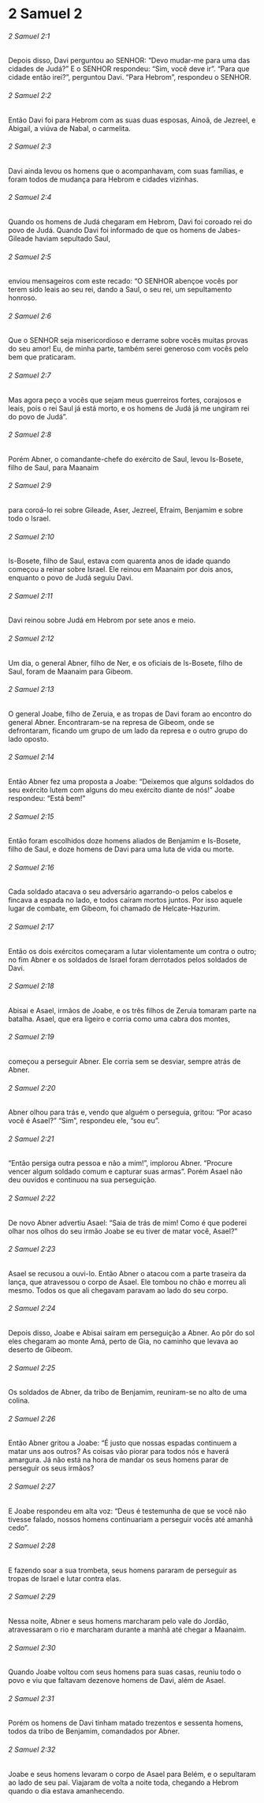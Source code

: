 # 2 Samuel 2

###### 2 Samuel 2:1

Depois disso, Davi perguntou ao SENHOR: “Devo mudar-me para uma das cidades de Judá?” E o SENHOR respondeu: “Sim, você deve ir”. “Para que cidade então irei?”, perguntou Davi. “Para Hebrom”, respondeu o SENHOR.

###### 2 Samuel 2:2

Então Davi foi para Hebrom com as suas duas esposas, Ainoã, de Jezreel, e Abigail, a viúva de Nabal, o carmelita.

###### 2 Samuel 2:3

Davi ainda levou os homens que o acompanhavam, com suas famílias, e foram todos de mudança para Hebrom e cidades vizinhas.

###### 2 Samuel 2:4

Quando os homens de Judá chegaram em Hebrom, Davi foi coroado rei do povo de Judá. Quando Davi foi informado de que os homens de Jabes-Gileade haviam sepultado Saul,

###### 2 Samuel 2:5

enviou mensageiros com este recado: “O SENHOR abençoe vocês por terem sido leais ao seu rei, dando a Saul, o seu rei, um sepultamento honroso.

###### 2 Samuel 2:6

Que o SENHOR seja misericordioso e derrame sobre vocês muitas provas do seu amor! Eu, de minha parte, também serei generoso com vocês pelo bem que praticaram.

###### 2 Samuel 2:7

Mas agora peço a vocês que sejam meus guerreiros fortes, corajosos e leais, pois o rei Saul já está morto, e os homens de Judá já me ungiram rei do povo de Judá”.

###### 2 Samuel 2:8

Porém Abner, o comandante-chefe do exército de Saul, levou Is-Bosete, filho de Saul, para Maanaim

###### 2 Samuel 2:9

para coroá-lo rei sobre Gileade, Aser, Jezreel, Efraim, Benjamim e sobre todo o Israel.

###### 2 Samuel 2:10

Is-Bosete, filho de Saul, estava com quarenta anos de idade quando começou a reinar sobre Israel. Ele reinou em Maanaim por dois anos, enquanto o povo de Judá seguiu Davi.

###### 2 Samuel 2:11

Davi reinou sobre Judá em Hebrom por sete anos e meio.

###### 2 Samuel 2:12

Um dia, o general Abner, filho de Ner, e os oficiais de Is-Bosete, filho de Saul, foram de Maanaim para Gibeom.

###### 2 Samuel 2:13

O general Joabe, filho de Zeruia, e as tropas de Davi foram ao encontro do general Abner. Encontraram-se na represa de Gibeom, onde se defrontaram, ficando um grupo de um lado da represa e o outro grupo do lado oposto.

###### 2 Samuel 2:14

Então Abner fez uma proposta a Joabe: “Deixemos que alguns soldados do seu exército lutem com alguns do meu exército diante de nós!” Joabe respondeu: “Está bem!”

###### 2 Samuel 2:15

Então foram escolhidos doze homens aliados de Benjamim e Is-Bosete, filho de Saul, e doze homens de Davi para uma luta de vida ou morte.

###### 2 Samuel 2:16

Cada soldado atacava o seu adversário agarrando-o pelos cabelos e fincava a espada no lado, e todos caíram mortos juntos. Por isso aquele lugar de combate, em Gibeom, foi chamado de Helcate-Hazurim.

###### 2 Samuel 2:17

Então os dois exércitos começaram a lutar violentamente um contra o outro; no fim Abner e os soldados de Israel foram derrotados pelos soldados de Davi.

###### 2 Samuel 2:18

Abisai e Asael, irmãos de Joabe, e os três filhos de Zeruia tomaram parte na batalha. Asael, que era ligeiro e corria como uma cabra dos montes,

###### 2 Samuel 2:19

começou a perseguir Abner. Ele corria sem se desviar, sempre atrás de Abner.

###### 2 Samuel 2:20

Abner olhou para trás e, vendo que alguém o perseguia, gritou: “Por acaso você é Asael?” “Sim”, respondeu ele, “sou eu”.

###### 2 Samuel 2:21

“Então persiga outra pessoa e não a mim!”, implorou Abner. “Procure vencer algum soldado comum e capturar suas armas”. Porém Asael não deu ouvidos e continuou na sua perseguição.

###### 2 Samuel 2:22

De novo Abner advertiu Asael: “Saia de trás de mim! Como é que poderei olhar nos olhos do seu irmão Joabe se eu tiver de matar você, Asael?”

###### 2 Samuel 2:23

Asael se recusou a ouvi-lo. Então Abner o atacou com a parte traseira da lança, que atravessou o corpo de Asael. Ele tombou no chão e morreu ali mesmo. Todos os que ali chegavam paravam ao lado do seu corpo.

###### 2 Samuel 2:24

Depois disso, Joabe e Abisai saíram em perseguição a Abner. Ao pôr do sol eles chegaram ao monte Amá, perto de Gia, no caminho que levava ao deserto de Gibeom.

###### 2 Samuel 2:25

Os soldados de Abner, da tribo de Benjamim, reuniram-se no alto de uma colina.

###### 2 Samuel 2:26

Então Abner gritou a Joabe: “É justo que nossas espadas continuem a matar uns aos outros? As coisas vão piorar para todos nós e haverá amargura. Já não está na hora de mandar os seus homens parar de perseguir os seus irmãos?

###### 2 Samuel 2:27

E Joabe respondeu em alta voz: “Deus é testemunha de que se você não tivesse falado, nossos homens continuariam a perseguir vocês até amanhã cedo”.

###### 2 Samuel 2:28

E fazendo soar a sua trombeta, seus homens pararam de perseguir as tropas de Israel e lutar contra elas.

###### 2 Samuel 2:29

Nessa noite, Abner e seus homens marcharam pelo vale do Jordão, atravessaram o rio e marcharam durante a manhã até chegar a Maanaim.

###### 2 Samuel 2:30

Quando Joabe voltou com seus homens para suas casas, reuniu todo o povo e viu que faltavam dezenove homens de Davi, além de Asael.

###### 2 Samuel 2:31

Porém os homens de Davi tinham matado trezentos e sessenta homens, todos da tribo de Benjamim, comandados por Abner.

###### 2 Samuel 2:32

Joabe e seus homens levaram o corpo de Asael para Belém, e o sepultaram ao lado de seu pai. Viajaram de volta a noite toda, chegando a Hebrom quando o dia estava amanhecendo.


